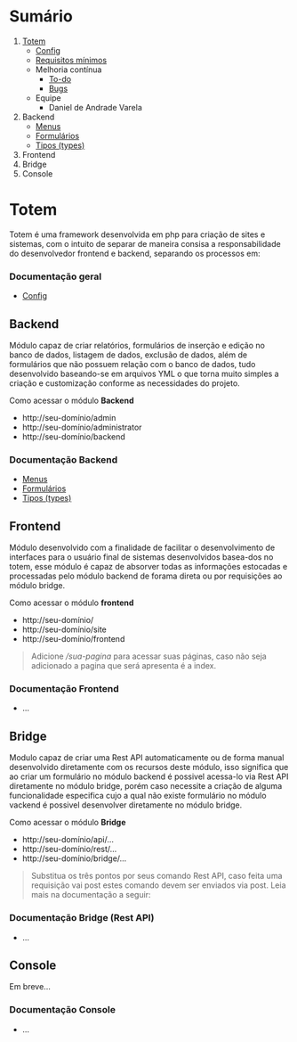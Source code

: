 <a name="summary" id="summary"></a>
Sumário
=======

1. [Totem](#intro)
    - [Config](documents/default/config.md)
    - [Requisitos mínimos](#)
    - Melhoria contínua
        - [To-do](documents/default/todo.md)
        - [Bugs](documents/default/bugs.md)
    - Equipe
        - Daniel de Andrade Varela
2. Backend
    - [Menus](documents/backend/menus.md)
    - [Formulários](documents/backend/forms.md)
    - [Tipos (types)](documents/backend/types.md)
3. Frontend
4. Bridge
5. Console


Totem
=====

Totem é uma framework desenvolvida em php para criação de sites e sistemas, com o intuito de separar de maneira consisa a responsabilidade do desenvolvedor frontend e backend, separando os processos em:

### Documentação geral
- [Config](documents/config.md)

Backend
-------

Módulo capaz de criar relatórios, formulários de inserção e edição no banco de dados, listagem de dados, exclusão de dados, além de formulários que não possuem relação com o banco de dados, tudo  desenvolvido baseando-se em arquivos YML o que torna muito simples a criação e customização conforme as necessidades do projeto.

Como acessar o módulo **Backend** 
- http://seu-domínio/admin
- http://seu-domínio/administrator
- http://seu-domínio/backend

### Documentação Backend

- [Menus](documents/backend/menus.md)
- [Formulários](documents/backend/forms.md)
- [Tipos (types)](documents/backend/types.md)

Frontend
--------

Módulo desenvolvido com a finalidade de facilitar o desenvolvimento de interfaces para o usuário final de sistemas desenvolvidos basea-dos no totem, esse módulo é capaz de absorver todas as informações estocadas e processadas pelo módulo backend de forama direta ou por requisições ao módulo bridge.

Como acessar o módulo **frontend** 
- http://seu-domínio/
- http://seu-domínio/site
- http://seu-domínio/frontend

> Adicione */sua-pagina* para acessar suas páginas, caso não seja adicionado a pagina que será apresenta é a index.


### Documentação Frontend

- ...

Bridge
------

Modulo capaz de criar uma Rest API automaticamente ou de forma manual desenvolvido diretamente com os recursos deste módulo, isso significa que ao criar um formulário no módulo backend é possivel acessa-lo via Rest API diretamente no módulo bridge, porém caso necessite a criação de alguma funcionalidade especifica cujo a qual não existe formulário no módulo vackend é possivel desenvolver diretamente no módulo bridge.


Como acessar o módulo **Bridge** 
- http://seu-domínio/api/...
- http://seu-domínio/rest/...
- http://seu-domínio/bridge/...

> Substitua os três pontos por seus comando Rest API, caso feita uma requisição vai post estes comando devem ser enviados via post. Leia mais na documentação a seguir:

### Documentação Bridge (Rest API)

- ...

Console
-------

Em breve...

### Documentação Console

- ...
